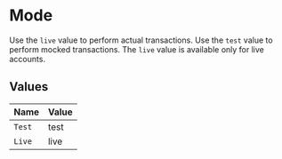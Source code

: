 # Mode

Use the `live` value to perform actual transactions. Use the `test` value to perform mocked transactions. The `live` value is available only for live accounts.


## Values

| Name   | Value  |
| ------ | ------ |
| `Test` | test   |
| `Live` | live   |